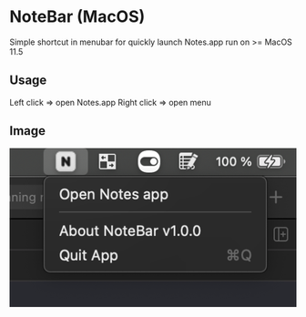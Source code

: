 # NoteBar (MacOS)

Simple shortcut in menubar for quickly launch Notes.app
run on >= MacOS 11.5

## Usage
Left click => open Notes.app
Right click => open menu 

## Image
![resources](./resources/sample1.png)


